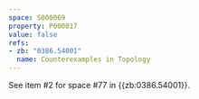 ```yaml
---
space: S000069
property: P000017
value: false
refs:
- zb: "0386.54001"
  name: Counterexamples in Topology
---
```


See item #2 for space #77 in {{zb:0386.54001}}.
